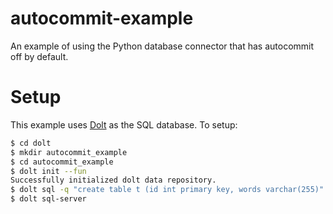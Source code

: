 # autocommit-example

An example of using the Python database connector that has autocommit off by default.

# Setup

This example uses [Dolt](https://www.doltdb.com) as the SQL database. To setup:

```bash
$ cd dolt
$ mkdir autocommit_example
$ cd autocommit_example 
$ dolt init --fun
Successfully initialized dolt data repository.
$ dolt sql -q "create table t (id int primary key, words varchar(255)"
$ dolt sql-server
```
